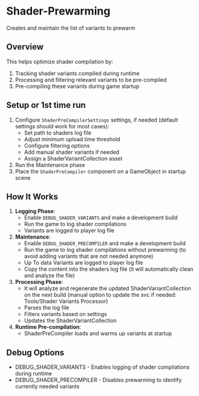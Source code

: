 # Shader-Prewarming
Creates and maintain the list of variants to prewarm

## Overview
This helps optimize shader compilation by:
1. Tracking shader variants compiled during runtime
2. Processing and filtering relevant variants to be pre-compiled
3. Pre-compiling these variants during game startup

## Setup or 1st time run
1. Configure `ShaderPreCompilerSettings` settings, if needed (default settings should work for most cases):
   - Set path to shaders log file
   - Adjust minimum upload time threshold
   - Configure filtering options
   - Add manual shader variants if needed
   - Assign a ShaderVariantCollection asset
2. Run the Maintenance phase
3. Place the `ShaderPreCompiler` component on a GameObject in startup scene

## How It Works
1. **Logging Phase**:
   - Enable `DEBUG_SHADER_VARIANTS` and make a development build
   - Run the game to log shader compilations
   - Variants are logged to player log file
2. **Maintenance**:
   - Enable `DEBUG_SHADER_PRECOMPILER` and make a development build
   - Run the game to log shader compilations without prewarming (to avoid adding variants that are not needed anymore)
   - Up To data Variants are logged to player log file
   - Copy the content into the shaders log file (it will automatically clean and analyze the file)
3. **Processing Phase**:
   - It will analyze and regenerate the updated ShaderVariantCollection on the next build (manual option to update the svc if needed: Tools/Shader Variants Processor)
   - Parses the log file
   - Filters variants based on settings
   - Updates the ShaderVariantCollection
4. **Runtime Pre-compilation**:
   - ShaderPreCompiler loads and warms up variants at startup

## Debug Options
- DEBUG_SHADER_VARIANTS - Enables logging of shader compilations during runtime
- DEBUG_SHADER_PRECOMPILER - Disables prewarming to identify currently needed variants
